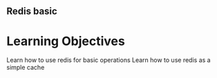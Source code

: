 ## Redis basic
# Learning Objectives
Learn how to use redis for basic operations
Learn how to use redis as a simple cache

